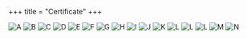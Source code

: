 +++
title = "Certificate"
+++

![A](/assets/certificate/completion-golang-todo.jpg)
![B](/assets/certificate/certificate-go-dev.jpg)
![C](/assets/certificate/ilkom-bootcamp_page-0001.jpg)
![D](/assets/certificate/ilkom-bootcamp_page-0002.jpg)
![E](/assets/certificate/ilkom-bootcamp_page-0003.jpg)
![F](/assets/certificate/certificate-of-completion-for-getting-started-with-spring-boot_page-0001.jpg)
![G](/assets/certificate/certificate-of-completion-for-spring-data-mongodb_page-0001.jpg)
![H](/assets/certificate/sertif-command-line_page-0001.jpg)
![I](/assets/certificate/sertif-git_page-0001.jpg)
![J](/assets/certificate/sertif-python_page-0001.jpg)
![K](/assets/certificate/webinar-getting-Started-with-Golang_page-0001.jpg)
![L](/assets/certificate/Sertifikat_Partisipasi_GDSC_Sammi_Aldhi_Yanto_page-0001.jpg)
![L](/assets/certificate/workshop-himit.jpg)
![L](/assets/certificate/webinar-AI_page-0001.jpg)
![M](/assets/certificate/webinar_page-0001.jpg)
![N](/assets/certificate/webinar-py_page-0001.jpg)